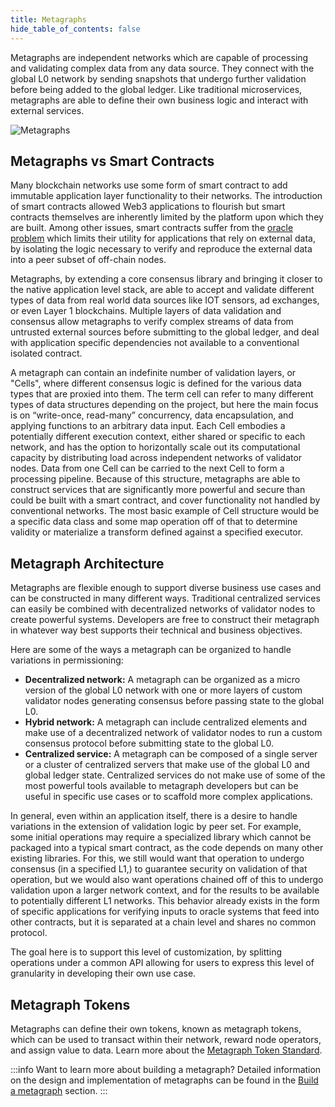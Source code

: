```yaml
---
title: Metagraphs
hide_table_of_contents: false
---
```

<intro-end />

Metagraphs are independent networks which are capable of processing and validating complex data from any data source. They connect with the global L0 network by sending snapshots that undergo further validation before being added to the global ledger. Like traditional microservices, metagraphs are able to define their own business logic and interact with external services.

![Metagraphs](/img/coreconcepts/architecture.jpeg)

## Metagraphs vs Smart Contracts
Many blockchain networks use some form of smart contract to add immutable application layer functionality to their networks. The introduction of smart contracts allowed Web3 applications to flourish but smart contracts themselves are inherently limited by the platform upon which they are built. Among other issues, smart contracts suffer from the [oracle problem](https://blog.chain.link/what-is-the-blockchain-oracle-problem/) which limits their utility for applications that rely on external data, by isolating the logic necessary to verify and reproduce the external data into a peer subset of off-chain nodes.

Metagraphs, by extending a core consensus library and bringing it closer to the native application level stack, are able to accept and validate different types of data from real world data sources like IOT sensors, ad exchanges, or even Layer 1 blockchains. Multiple layers of data validation and consensus allow metagraphs to verify complex streams of data from untrusted external sources before submitting to the global ledger, and deal with application specific dependencies not available to a conventional isolated contract.

A metagraph can contain an indefinite number of validation layers, or "Cells", where different consensus logic is defined for the various data types that are proxied into them. The term cell can refer to many different types of data structures depending on the project, but here the main focus is on “write-once, read-many” concurrency, data encapsulation, and applying functions to an arbitrary data input. Each Cell embodies a potentially different execution context, either shared or specific to each network, and has the option to horizontally scale out its computational capacity by distributing load across independent networks of validator nodes. Data from one Cell can be carried to the next Cell to form a processing pipeline. Because of this structure, metagraphs are able to construct services that are significantly more powerful and secure than could be built with a smart contract, and cover functionality not handled by conventional networks. The most basic example of Cell structure would be a specific data class and some map operation off of that to determine validity or materialize a transform defined against a specified executor.

## Metagraph Architecture
Metagraphs are flexible enough to support diverse business use cases and can be constructed in many different ways. Traditional centralized services can easily be combined with decentralized networks of validator nodes to create powerful systems. Developers are free to construct their metagraph in whatever way best supports their technical and business objectives.

Here are some of the ways a metagraph can be organized to handle variations in permissioning:
- **Decentralized network:** A metagraph can be organized as a micro version of the global L0 network with one or more layers of custom validator nodes generating consensus before passing state to the global L0.
- **Hybrid network:** A metagraph can include centralized elements and make use of a decentralized network of validator nodes to run a custom consensus protocol before submitting state to the global L0.
- **Centralized service:** A metagraph can be composed of a single server or a cluster of centralized servers that make use of the global L0 and global ledger state. Centralized services do not make use of some of the most powerful tools available to metagraph developers but can be useful in specific use cases or to scaffold more complex applications.

In general, even within an application itself, there is a desire to handle variations in the extension of validation logic by peer set. For example, some initial operations may require a specialized library which cannot be packaged into a typical smart contract, as the code depends on many other existing libraries. For this, we still would want that operation to undergo consensus (in a specified L1,) to guarantee security on validation of that operation, but we would also want operations chained off of this to undergo validation upon a larger network context, and for the results to be available to potentially different L1 networks. This behavior already exists in the form of specific applications for verifying inputs to oracle systems that feed into other contracts, but it is separated at a chain level and shares no common protocol.

The goal here is to support this level of customization, by splitting operations under a common API allowing for users to express this level of granularity in developing their own use case.

## Metagraph Tokens
Metagraphs can define their own tokens, known as metagraph tokens, which can be used to transact within their network, reward node operators, and assign value to data. Learn more about the [Metagraph Token Standard](/metagraphs/metagraph-tokens/overview). 

:::info Want to learn more about building a metagraph? 
Detailed information on the design and implementation of metagraphs can be found in the [Build a metagraph](/metagraphs) section.
:::

